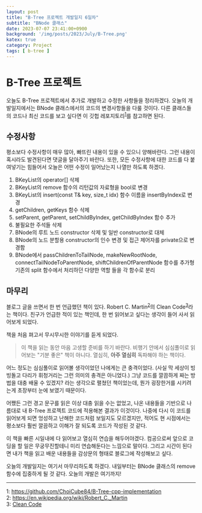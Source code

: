 ```yaml
---
layout: post
title: "B-Tree 프로젝트 개발일지 6일차"
subtitle: "BNode 클래스"
date: 2023-07-07 23:41:00+0900
background: '/img/posts/2023/July/B-Tree.png'
katex: true
category: Project
tags: [ b-tree ]
---
```


# B-Tree 프로젝트

오늘도 B-Tree 프로젝트에서 추가로 개발하고 수정한 사항들을 정리하겠다. 오늘의 개발일지에서는 BNode 클래스에서의 코드의 변경사항들을 다룰 것이다. 다른 클래스들의 코드나 최신 코드를 보고 싶다면 이 깃헙 레포지토리<sup>[1](#footnote_1)</sup>를 참고하면 된다.

## 수정사항

평소보다 수정사항이 매우 많아, 빠뜨린 내용이 있을 수 있으니 양해바란다. 그런 내용이 혹시라도 발견된다면 댓글을 달아주기 바란다. 또한, 모든 수정사항에 대한 코드를 다 붙여넣기는 힘들어서 오늘은 어떤 수정이 일어났는지 나열만 하도록 하겠다.

1. BKeyList의 operator[] 삭제
2. BKeyList의 remove 함수의 리턴값의 자료형을 bool로 변경
3. BKeyList의 insert(const T& key, size_t idx) 함수 이름을 insertByIndex로 변경
3. getChildren, getKeys 함수 삭제
4. setParent, getParent, setChildByIndex, getChildByIndex 함수 추가
5. 불필요한 주석들 삭제
6. BNode의 루트 노드 constructor 삭제 및 일반 constructor로 대체
7. BNode의 노드 분할용 constructor의 인수 변경 및 접근 제어자를 private으로 변경함
8. BNode에서 passChildrenToTailNode, makeNewRootNode, connectTailNodeToParentNode, shiftChildrenOfParentNode 함수를 추가형 기존의 split 함수에서 처리하던 다양한 역할 들을 각 함수로 분리

## 마무리

블로그 글을 쓰면서 한 번 언급했던 책이 있다. Robert C. Martin<sup>[2](#footnote_2)</sup>의 Clean Code<sup>[3](#footnote_3)</sup>라는 책이다. 친구가 언급한 적이 있는 책인데, 한 번 읽어보고 싶다는 생각이 들어 사서 읽어보게 되었다.

책을 처음 펴고서 무시무시한 이야기를 듣게 되었다.

> 이 책을 읽는 동안 마음 고생할 준비를 하기 바란다. 비행기 안에서 심심풀이로 읽어보는 "기분 좋은" 책이 아니다. 열심히, **아주 열심히** 독파해야 하는 책이다.

어느 정도는 심심풀이로 읽어볼 생각이었던 나에게는 큰 충격이었다. (사실 막 세상이 빙빙돌고 다리가 휘청거리는 그런 의미의 충격은 아니었다.) 그냥 코드를 깔끔하게 짜는 방법을 대충 배울 수 있겠지? 라는 생각으로 펼쳤던 책이었는데, 뭔가 굉장한거를 시키려는게 초장부터 눈에 보였기 때문이다.

어쨌든 그런 경고 문구를 읽은 이상 대충 읽을 수는 없었고, 나온 내용들을 기반으로 나름대로 내 B-Tree 프로젝트 코드에 적용해본 결과가 이것이다. 나중에 다시 이 코드를 읽어보게 되면 엉성하고 난해한 코드처럼 보일지도 모르겠지만, 적어도 현 시점에서는 평소보다 훨씬 깔끔하고 이해가 잘 되도록 코드가 작성된 것 같다.

이 책을 빠른 시일내에 다 읽어보고 열심히 연습을 해두어야겠다. 컴공으로써 앞으로 코딩을 할 일은 무궁무진할테니 미리 연습해둔다는 느낌으로 말이다. 그리고 시간이 된다면 내가 책을 읽고 배운 내용들을 감상문의 형태로 블로그에 작성해보고 싶다.

오늘의 개발일지는 여기서 마무리하도록 하겠다. 내일부터는 BNode 클래스의 remove 함수에 집중하게 될 것 같다. 오늘의 개발은 여기까지!

- - -
<a name="footnote_1">1</a>: <https://github.com/ChoiCube84/B-Tree-cpp-implementation>  
<a name="footnote_2">2</a>: <https://en.wikipedia.org/wiki/Robert_C._Martin>  
<a name="footnote_3">3</a>: [Clean Code](https://ebook.insightbook.co.kr/book/79#:~:text=%EC%95%A0%EC%9E%90%EC%9D%BC%20%EC%86%8C%ED%94%84%ED%8A%B8%EC%9B%A8%EC%96%B4%EC%9D%98%20%ED%98%81%EB%AA%85%EC%A0%81%EC%9D%B8,Code%20%ED%81%B4%EB%A6%B0%20%EC%BD%94%EB%93%9C%E3%80%8F%EC%97%90%20%EB%8B%B4%EC%95%98%EB%8B%A4.)